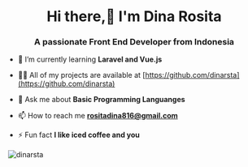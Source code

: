<h1 align="center">Hi there,👋 I'm Dina Rosita</h1>
<h3 align="center">A passionate Front End Developer from Indonesia</h3>

- 🌱 I’m currently learning **Laravel and Vue.js**

- 👨‍💻 All of my projects are available at [https://github.com/dinarsta](https://github.com/dinarsta)

- 💬 Ask me about **Basic Programming Languanges**

- 📫 How to reach me **rositadina816@gmail.com**

- ⚡ Fun fact **I like iced coffee and you**


<p>&nbsp;<img align="center" src="https://github-readme-stats.vercel.app/api?username=dinarsta&show_icons=true&locale=en" alt="dinarsta" /></p>
